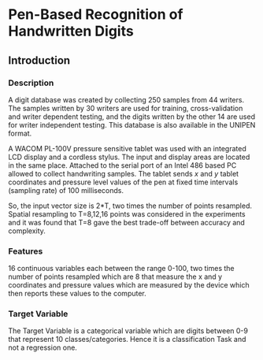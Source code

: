 # Pen-Based Recognition of Handwritten Digits
## Introduction

### Description

A digit database was created by collecting 250 samples from 44 writers. The samples written by 30 writers are used for training, cross-validation and writer dependent testing, and the digits written by the other 14 are used for writer independent testing. This database is also available in the UNIPEN format.

A WACOM PL-100V pressure sensitive tablet was used with an integrated LCD display and a cordless stylus. The input and display areas are located in the same place. Attached to the serial port of an Intel 486 based PC allowed to collect handwriting samples. The tablet sends $x$ and $y$ tablet coordinates and pressure level values of the pen at fixed time intervals (sampling rate) of 100 milliseconds.

So, the input vector size is 2*T, two times the number of points resampled. Spatial resampling to T=8,12,16 points was considered in the experiments and it was found that T=8 gave the best trade-off between accuracy and complexity.

### Features

16 continuous variables each between the range 0-100, two times the number of points resampled which are 8 that measure the x and y coordinates and pressure values which are measured by the device which then reports these values to the computer.

### Target Variable

The Target Variable is a categorical variable which are digits between 0-9 that represent 10 classes/categories. Hence it is a classification Task and not a regression one.
